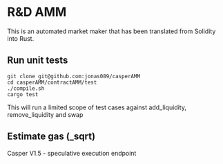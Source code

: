# R&D AMM
This is an automated market maker that has been translated from Solidity into Rust.

## Run unit tests
```
git clone git@github.com:jonas089/casperAMM
cd casperAMM/contractAMM/test
./compile.sh
cargo test
```
This will run a limited scope of test cases against add_liquidity, remove_liquidity and swap

## Estimate gas (_sqrt)
Casper V1.5 - speculative execution endpoint